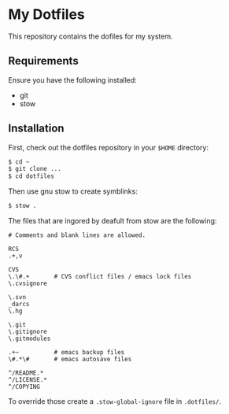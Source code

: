 # My Dotfiles

This repository contains the dofiles for my system.

## Requirements

Ensure you have the following installed:

- git
- stow

## Installation

First, check out the dotfiles repository in your `$HOME` directory:

```bash
$ cd ~
$ git clone ...
$ cd dotfiles
```

Then use gnu stow to create symblinks:

```bash
$ stow .
```

The files that are ingored by deafult from stow are the following:

```text
# Comments and blank lines are allowed.

RCS
.+,v

CVS
\.\#.+       # CVS conflict files / emacs lock files
\.cvsignore

\.svn
_darcs
\.hg

\.git
\.gitignore
\.gitmodules

.+~          # emacs backup files
\#.*\#       # emacs autosave files

^/README.*
^/LICENSE.*
^/COPYING
```

To override those create a `.stow-global-ignore` file in
`.dotfiles/`.
